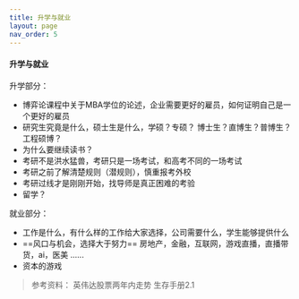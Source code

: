 ```yaml
---
title: 升学与就业
layout: page
nav_order: 5
---
```


#### 升学与就业

升学部分：

- 博弈论课程中关于MBA学位的论述，企业需要更好的雇员，如何证明自己是一个更好的雇员
- 研究生究竟是什么，硕士生是什么，学硕？专硕？ 博士生？直博生？普博生？工程硕博？
- 为什么要继续读书？
- 考研不是洪水猛兽，考研只是一场考试，和高考不同的一场考试
- 考研之前了解清楚规则（潜规则），慎重报考外校
- 考研过线才是刚刚开始，找导师是真正困难的考验
- 留学？

就业部分：

- 工作是什么，有什么样的工作给大家选择，公司需要什么，学生能够提供什么
- ==风口与机会，选择大于努力==   房地产，金融，互联网，游戏直播，直播带货，ai，医美 ......
- 资本的游戏

>参考资料：
>英伟达股票两年内走势
>生存手册2.1

